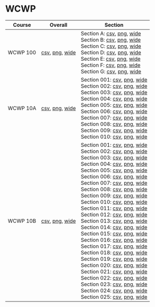 # WCWP

| Course | Overall | Section |
| ------ | ------- | ------- |
| WCWP 100 | [csv](https://github.com/UCSD-Historical-Enrollment-Data/2024Spring/blob/main/overall/WCWP%20100.csv), [png](https://raw.githubusercontent.com/UCSD-Historical-Enrollment-Data/2024Spring/main/plot_overall/WCWP%20100.png), [wide](https://raw.githubusercontent.com/UCSD-Historical-Enrollment-Data/2024Spring/main/plot_overall_wide/WCWP%20100.png) | Section A: [csv](https://github.com/UCSD-Historical-Enrollment-Data/2024Spring/blob/main/section/WCWP%20100_A.csv), [png](https://raw.githubusercontent.com/UCSD-Historical-Enrollment-Data/2024Spring/main/plot_section/WCWP%20100_A.png), [wide](https://raw.githubusercontent.com/UCSD-Historical-Enrollment-Data/2024Spring/main/plot_section_wide/WCWP%20100_A.png)<br>Section B: [csv](https://github.com/UCSD-Historical-Enrollment-Data/2024Spring/blob/main/section/WCWP%20100_B.csv), [png](https://raw.githubusercontent.com/UCSD-Historical-Enrollment-Data/2024Spring/main/plot_section/WCWP%20100_B.png), [wide](https://raw.githubusercontent.com/UCSD-Historical-Enrollment-Data/2024Spring/main/plot_section_wide/WCWP%20100_B.png)<br>Section C: [csv](https://github.com/UCSD-Historical-Enrollment-Data/2024Spring/blob/main/section/WCWP%20100_C.csv), [png](https://raw.githubusercontent.com/UCSD-Historical-Enrollment-Data/2024Spring/main/plot_section/WCWP%20100_C.png), [wide](https://raw.githubusercontent.com/UCSD-Historical-Enrollment-Data/2024Spring/main/plot_section_wide/WCWP%20100_C.png)<br>Section D: [csv](https://github.com/UCSD-Historical-Enrollment-Data/2024Spring/blob/main/section/WCWP%20100_D.csv), [png](https://raw.githubusercontent.com/UCSD-Historical-Enrollment-Data/2024Spring/main/plot_section/WCWP%20100_D.png), [wide](https://raw.githubusercontent.com/UCSD-Historical-Enrollment-Data/2024Spring/main/plot_section_wide/WCWP%20100_D.png)<br>Section E: [csv](https://github.com/UCSD-Historical-Enrollment-Data/2024Spring/blob/main/section/WCWP%20100_E.csv), [png](https://raw.githubusercontent.com/UCSD-Historical-Enrollment-Data/2024Spring/main/plot_section/WCWP%20100_E.png), [wide](https://raw.githubusercontent.com/UCSD-Historical-Enrollment-Data/2024Spring/main/plot_section_wide/WCWP%20100_E.png)<br>Section F: [csv](https://github.com/UCSD-Historical-Enrollment-Data/2024Spring/blob/main/section/WCWP%20100_F.csv), [png](https://raw.githubusercontent.com/UCSD-Historical-Enrollment-Data/2024Spring/main/plot_section/WCWP%20100_F.png), [wide](https://raw.githubusercontent.com/UCSD-Historical-Enrollment-Data/2024Spring/main/plot_section_wide/WCWP%20100_F.png)<br>Section G: [csv](https://github.com/UCSD-Historical-Enrollment-Data/2024Spring/blob/main/section/WCWP%20100_G.csv), [png](https://raw.githubusercontent.com/UCSD-Historical-Enrollment-Data/2024Spring/main/plot_section/WCWP%20100_G.png), [wide](https://raw.githubusercontent.com/UCSD-Historical-Enrollment-Data/2024Spring/main/plot_section_wide/WCWP%20100_G.png) |
| WCWP 10A | [csv](https://github.com/UCSD-Historical-Enrollment-Data/2024Spring/blob/main/overall/WCWP%2010A.csv), [png](https://raw.githubusercontent.com/UCSD-Historical-Enrollment-Data/2024Spring/main/plot_overall/WCWP%2010A.png), [wide](https://raw.githubusercontent.com/UCSD-Historical-Enrollment-Data/2024Spring/main/plot_overall_wide/WCWP%2010A.png) | Section 001: [csv](https://github.com/UCSD-Historical-Enrollment-Data/2024Spring/blob/main/section/WCWP%2010A_001.csv), [png](https://raw.githubusercontent.com/UCSD-Historical-Enrollment-Data/2024Spring/main/plot_section/WCWP%2010A_001.png), [wide](https://raw.githubusercontent.com/UCSD-Historical-Enrollment-Data/2024Spring/main/plot_section_wide/WCWP%2010A_001.png)<br>Section 002: [csv](https://github.com/UCSD-Historical-Enrollment-Data/2024Spring/blob/main/section/WCWP%2010A_002.csv), [png](https://raw.githubusercontent.com/UCSD-Historical-Enrollment-Data/2024Spring/main/plot_section/WCWP%2010A_002.png), [wide](https://raw.githubusercontent.com/UCSD-Historical-Enrollment-Data/2024Spring/main/plot_section_wide/WCWP%2010A_002.png)<br>Section 003: [csv](https://github.com/UCSD-Historical-Enrollment-Data/2024Spring/blob/main/section/WCWP%2010A_003.csv), [png](https://raw.githubusercontent.com/UCSD-Historical-Enrollment-Data/2024Spring/main/plot_section/WCWP%2010A_003.png), [wide](https://raw.githubusercontent.com/UCSD-Historical-Enrollment-Data/2024Spring/main/plot_section_wide/WCWP%2010A_003.png)<br>Section 004: [csv](https://github.com/UCSD-Historical-Enrollment-Data/2024Spring/blob/main/section/WCWP%2010A_004.csv), [png](https://raw.githubusercontent.com/UCSD-Historical-Enrollment-Data/2024Spring/main/plot_section/WCWP%2010A_004.png), [wide](https://raw.githubusercontent.com/UCSD-Historical-Enrollment-Data/2024Spring/main/plot_section_wide/WCWP%2010A_004.png)<br>Section 005: [csv](https://github.com/UCSD-Historical-Enrollment-Data/2024Spring/blob/main/section/WCWP%2010A_005.csv), [png](https://raw.githubusercontent.com/UCSD-Historical-Enrollment-Data/2024Spring/main/plot_section/WCWP%2010A_005.png), [wide](https://raw.githubusercontent.com/UCSD-Historical-Enrollment-Data/2024Spring/main/plot_section_wide/WCWP%2010A_005.png)<br>Section 006: [csv](https://github.com/UCSD-Historical-Enrollment-Data/2024Spring/blob/main/section/WCWP%2010A_006.csv), [png](https://raw.githubusercontent.com/UCSD-Historical-Enrollment-Data/2024Spring/main/plot_section/WCWP%2010A_006.png), [wide](https://raw.githubusercontent.com/UCSD-Historical-Enrollment-Data/2024Spring/main/plot_section_wide/WCWP%2010A_006.png)<br>Section 007: [csv](https://github.com/UCSD-Historical-Enrollment-Data/2024Spring/blob/main/section/WCWP%2010A_007.csv), [png](https://raw.githubusercontent.com/UCSD-Historical-Enrollment-Data/2024Spring/main/plot_section/WCWP%2010A_007.png), [wide](https://raw.githubusercontent.com/UCSD-Historical-Enrollment-Data/2024Spring/main/plot_section_wide/WCWP%2010A_007.png)<br>Section 008: [csv](https://github.com/UCSD-Historical-Enrollment-Data/2024Spring/blob/main/section/WCWP%2010A_008.csv), [png](https://raw.githubusercontent.com/UCSD-Historical-Enrollment-Data/2024Spring/main/plot_section/WCWP%2010A_008.png), [wide](https://raw.githubusercontent.com/UCSD-Historical-Enrollment-Data/2024Spring/main/plot_section_wide/WCWP%2010A_008.png)<br>Section 009: [csv](https://github.com/UCSD-Historical-Enrollment-Data/2024Spring/blob/main/section/WCWP%2010A_009.csv), [png](https://raw.githubusercontent.com/UCSD-Historical-Enrollment-Data/2024Spring/main/plot_section/WCWP%2010A_009.png), [wide](https://raw.githubusercontent.com/UCSD-Historical-Enrollment-Data/2024Spring/main/plot_section_wide/WCWP%2010A_009.png)<br>Section 010: [csv](https://github.com/UCSD-Historical-Enrollment-Data/2024Spring/blob/main/section/WCWP%2010A_010.csv), [png](https://raw.githubusercontent.com/UCSD-Historical-Enrollment-Data/2024Spring/main/plot_section/WCWP%2010A_010.png), [wide](https://raw.githubusercontent.com/UCSD-Historical-Enrollment-Data/2024Spring/main/plot_section_wide/WCWP%2010A_010.png) |
| WCWP 10B | [csv](https://github.com/UCSD-Historical-Enrollment-Data/2024Spring/blob/main/overall/WCWP%2010B.csv), [png](https://raw.githubusercontent.com/UCSD-Historical-Enrollment-Data/2024Spring/main/plot_overall/WCWP%2010B.png), [wide](https://raw.githubusercontent.com/UCSD-Historical-Enrollment-Data/2024Spring/main/plot_overall_wide/WCWP%2010B.png) | Section 001: [csv](https://github.com/UCSD-Historical-Enrollment-Data/2024Spring/blob/main/section/WCWP%2010B_001.csv), [png](https://raw.githubusercontent.com/UCSD-Historical-Enrollment-Data/2024Spring/main/plot_section/WCWP%2010B_001.png), [wide](https://raw.githubusercontent.com/UCSD-Historical-Enrollment-Data/2024Spring/main/plot_section_wide/WCWP%2010B_001.png)<br>Section 002: [csv](https://github.com/UCSD-Historical-Enrollment-Data/2024Spring/blob/main/section/WCWP%2010B_002.csv), [png](https://raw.githubusercontent.com/UCSD-Historical-Enrollment-Data/2024Spring/main/plot_section/WCWP%2010B_002.png), [wide](https://raw.githubusercontent.com/UCSD-Historical-Enrollment-Data/2024Spring/main/plot_section_wide/WCWP%2010B_002.png)<br>Section 003: [csv](https://github.com/UCSD-Historical-Enrollment-Data/2024Spring/blob/main/section/WCWP%2010B_003.csv), [png](https://raw.githubusercontent.com/UCSD-Historical-Enrollment-Data/2024Spring/main/plot_section/WCWP%2010B_003.png), [wide](https://raw.githubusercontent.com/UCSD-Historical-Enrollment-Data/2024Spring/main/plot_section_wide/WCWP%2010B_003.png)<br>Section 004: [csv](https://github.com/UCSD-Historical-Enrollment-Data/2024Spring/blob/main/section/WCWP%2010B_004.csv), [png](https://raw.githubusercontent.com/UCSD-Historical-Enrollment-Data/2024Spring/main/plot_section/WCWP%2010B_004.png), [wide](https://raw.githubusercontent.com/UCSD-Historical-Enrollment-Data/2024Spring/main/plot_section_wide/WCWP%2010B_004.png)<br>Section 005: [csv](https://github.com/UCSD-Historical-Enrollment-Data/2024Spring/blob/main/section/WCWP%2010B_005.csv), [png](https://raw.githubusercontent.com/UCSD-Historical-Enrollment-Data/2024Spring/main/plot_section/WCWP%2010B_005.png), [wide](https://raw.githubusercontent.com/UCSD-Historical-Enrollment-Data/2024Spring/main/plot_section_wide/WCWP%2010B_005.png)<br>Section 006: [csv](https://github.com/UCSD-Historical-Enrollment-Data/2024Spring/blob/main/section/WCWP%2010B_006.csv), [png](https://raw.githubusercontent.com/UCSD-Historical-Enrollment-Data/2024Spring/main/plot_section/WCWP%2010B_006.png), [wide](https://raw.githubusercontent.com/UCSD-Historical-Enrollment-Data/2024Spring/main/plot_section_wide/WCWP%2010B_006.png)<br>Section 007: [csv](https://github.com/UCSD-Historical-Enrollment-Data/2024Spring/blob/main/section/WCWP%2010B_007.csv), [png](https://raw.githubusercontent.com/UCSD-Historical-Enrollment-Data/2024Spring/main/plot_section/WCWP%2010B_007.png), [wide](https://raw.githubusercontent.com/UCSD-Historical-Enrollment-Data/2024Spring/main/plot_section_wide/WCWP%2010B_007.png)<br>Section 008: [csv](https://github.com/UCSD-Historical-Enrollment-Data/2024Spring/blob/main/section/WCWP%2010B_008.csv), [png](https://raw.githubusercontent.com/UCSD-Historical-Enrollment-Data/2024Spring/main/plot_section/WCWP%2010B_008.png), [wide](https://raw.githubusercontent.com/UCSD-Historical-Enrollment-Data/2024Spring/main/plot_section_wide/WCWP%2010B_008.png)<br>Section 009: [csv](https://github.com/UCSD-Historical-Enrollment-Data/2024Spring/blob/main/section/WCWP%2010B_009.csv), [png](https://raw.githubusercontent.com/UCSD-Historical-Enrollment-Data/2024Spring/main/plot_section/WCWP%2010B_009.png), [wide](https://raw.githubusercontent.com/UCSD-Historical-Enrollment-Data/2024Spring/main/plot_section_wide/WCWP%2010B_009.png)<br>Section 010: [csv](https://github.com/UCSD-Historical-Enrollment-Data/2024Spring/blob/main/section/WCWP%2010B_010.csv), [png](https://raw.githubusercontent.com/UCSD-Historical-Enrollment-Data/2024Spring/main/plot_section/WCWP%2010B_010.png), [wide](https://raw.githubusercontent.com/UCSD-Historical-Enrollment-Data/2024Spring/main/plot_section_wide/WCWP%2010B_010.png)<br>Section 011: [csv](https://github.com/UCSD-Historical-Enrollment-Data/2024Spring/blob/main/section/WCWP%2010B_011.csv), [png](https://raw.githubusercontent.com/UCSD-Historical-Enrollment-Data/2024Spring/main/plot_section/WCWP%2010B_011.png), [wide](https://raw.githubusercontent.com/UCSD-Historical-Enrollment-Data/2024Spring/main/plot_section_wide/WCWP%2010B_011.png)<br>Section 012: [csv](https://github.com/UCSD-Historical-Enrollment-Data/2024Spring/blob/main/section/WCWP%2010B_012.csv), [png](https://raw.githubusercontent.com/UCSD-Historical-Enrollment-Data/2024Spring/main/plot_section/WCWP%2010B_012.png), [wide](https://raw.githubusercontent.com/UCSD-Historical-Enrollment-Data/2024Spring/main/plot_section_wide/WCWP%2010B_012.png)<br>Section 013: [csv](https://github.com/UCSD-Historical-Enrollment-Data/2024Spring/blob/main/section/WCWP%2010B_013.csv), [png](https://raw.githubusercontent.com/UCSD-Historical-Enrollment-Data/2024Spring/main/plot_section/WCWP%2010B_013.png), [wide](https://raw.githubusercontent.com/UCSD-Historical-Enrollment-Data/2024Spring/main/plot_section_wide/WCWP%2010B_013.png)<br>Section 014: [csv](https://github.com/UCSD-Historical-Enrollment-Data/2024Spring/blob/main/section/WCWP%2010B_014.csv), [png](https://raw.githubusercontent.com/UCSD-Historical-Enrollment-Data/2024Spring/main/plot_section/WCWP%2010B_014.png), [wide](https://raw.githubusercontent.com/UCSD-Historical-Enrollment-Data/2024Spring/main/plot_section_wide/WCWP%2010B_014.png)<br>Section 015: [csv](https://github.com/UCSD-Historical-Enrollment-Data/2024Spring/blob/main/section/WCWP%2010B_015.csv), [png](https://raw.githubusercontent.com/UCSD-Historical-Enrollment-Data/2024Spring/main/plot_section/WCWP%2010B_015.png), [wide](https://raw.githubusercontent.com/UCSD-Historical-Enrollment-Data/2024Spring/main/plot_section_wide/WCWP%2010B_015.png)<br>Section 016: [csv](https://github.com/UCSD-Historical-Enrollment-Data/2024Spring/blob/main/section/WCWP%2010B_016.csv), [png](https://raw.githubusercontent.com/UCSD-Historical-Enrollment-Data/2024Spring/main/plot_section/WCWP%2010B_016.png), [wide](https://raw.githubusercontent.com/UCSD-Historical-Enrollment-Data/2024Spring/main/plot_section_wide/WCWP%2010B_016.png)<br>Section 017: [csv](https://github.com/UCSD-Historical-Enrollment-Data/2024Spring/blob/main/section/WCWP%2010B_017.csv), [png](https://raw.githubusercontent.com/UCSD-Historical-Enrollment-Data/2024Spring/main/plot_section/WCWP%2010B_017.png), [wide](https://raw.githubusercontent.com/UCSD-Historical-Enrollment-Data/2024Spring/main/plot_section_wide/WCWP%2010B_017.png)<br>Section 018: [csv](https://github.com/UCSD-Historical-Enrollment-Data/2024Spring/blob/main/section/WCWP%2010B_018.csv), [png](https://raw.githubusercontent.com/UCSD-Historical-Enrollment-Data/2024Spring/main/plot_section/WCWP%2010B_018.png), [wide](https://raw.githubusercontent.com/UCSD-Historical-Enrollment-Data/2024Spring/main/plot_section_wide/WCWP%2010B_018.png)<br>Section 019: [csv](https://github.com/UCSD-Historical-Enrollment-Data/2024Spring/blob/main/section/WCWP%2010B_019.csv), [png](https://raw.githubusercontent.com/UCSD-Historical-Enrollment-Data/2024Spring/main/plot_section/WCWP%2010B_019.png), [wide](https://raw.githubusercontent.com/UCSD-Historical-Enrollment-Data/2024Spring/main/plot_section_wide/WCWP%2010B_019.png)<br>Section 020: [csv](https://github.com/UCSD-Historical-Enrollment-Data/2024Spring/blob/main/section/WCWP%2010B_020.csv), [png](https://raw.githubusercontent.com/UCSD-Historical-Enrollment-Data/2024Spring/main/plot_section/WCWP%2010B_020.png), [wide](https://raw.githubusercontent.com/UCSD-Historical-Enrollment-Data/2024Spring/main/plot_section_wide/WCWP%2010B_020.png)<br>Section 021: [csv](https://github.com/UCSD-Historical-Enrollment-Data/2024Spring/blob/main/section/WCWP%2010B_021.csv), [png](https://raw.githubusercontent.com/UCSD-Historical-Enrollment-Data/2024Spring/main/plot_section/WCWP%2010B_021.png), [wide](https://raw.githubusercontent.com/UCSD-Historical-Enrollment-Data/2024Spring/main/plot_section_wide/WCWP%2010B_021.png)<br>Section 022: [csv](https://github.com/UCSD-Historical-Enrollment-Data/2024Spring/blob/main/section/WCWP%2010B_022.csv), [png](https://raw.githubusercontent.com/UCSD-Historical-Enrollment-Data/2024Spring/main/plot_section/WCWP%2010B_022.png), [wide](https://raw.githubusercontent.com/UCSD-Historical-Enrollment-Data/2024Spring/main/plot_section_wide/WCWP%2010B_022.png)<br>Section 023: [csv](https://github.com/UCSD-Historical-Enrollment-Data/2024Spring/blob/main/section/WCWP%2010B_023.csv), [png](https://raw.githubusercontent.com/UCSD-Historical-Enrollment-Data/2024Spring/main/plot_section/WCWP%2010B_023.png), [wide](https://raw.githubusercontent.com/UCSD-Historical-Enrollment-Data/2024Spring/main/plot_section_wide/WCWP%2010B_023.png)<br>Section 024: [csv](https://github.com/UCSD-Historical-Enrollment-Data/2024Spring/blob/main/section/WCWP%2010B_024.csv), [png](https://raw.githubusercontent.com/UCSD-Historical-Enrollment-Data/2024Spring/main/plot_section/WCWP%2010B_024.png), [wide](https://raw.githubusercontent.com/UCSD-Historical-Enrollment-Data/2024Spring/main/plot_section_wide/WCWP%2010B_024.png)<br>Section 025: [csv](https://github.com/UCSD-Historical-Enrollment-Data/2024Spring/blob/main/section/WCWP%2010B_025.csv), [png](https://raw.githubusercontent.com/UCSD-Historical-Enrollment-Data/2024Spring/main/plot_section/WCWP%2010B_025.png), [wide](https://raw.githubusercontent.com/UCSD-Historical-Enrollment-Data/2024Spring/main/plot_section_wide/WCWP%2010B_025.png) |
